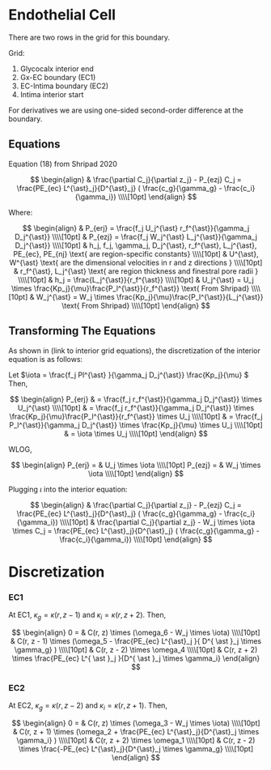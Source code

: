 # Endothelial Cell

There are two rows in the grid for this boundary.

Grid:   
1. Glycocalx interior end  
2. Gx-EC boundary (EC1)  
3. EC-Intima boundary (EC2)  
4. Intima interior start  
 
For derivatives we are using one-sided second-order difference at the boundary.


## Equations

Equation (18) from Shripad 2020

$$
\begin{align}
& \frac{\partial C_j}{\partial z_j} - P_{ezj} C_j = \frac{PE_{ec} L^{\ast}_j}{D^{\ast}_j} ( \frac{c_g}{\gamma_g} - \frac{c_i}{\gamma_i}) \\\\[10pt]
\end{align}
$$

Where:   

$$
\begin{align}
& P_{erj} = \frac{f_j U_j^{\ast} r_f^{\ast}}{\gamma_j D_j^{\ast}} \\\\[10pt]
& P_{ezj} = \frac{f_j W_j^{\ast} L_j^{\ast}}{\gamma_j D_j^{\ast}} \\\\[10pt]
& h_j, f_j, \gamma_j, D_j^{\ast}, r_f^{\ast}, L_j^{\ast}, PE_{ec}, PE_{nj} \text{ are region-specific constants} \\\\[10pt]
& U^{\ast}, W^{\ast} \text{ are the dimensional velocities in r and z directions } \\\\[10pt]
& r_f^{\ast}, L_j^{\ast} \text{ are region thickness and finestral pore radii } \\\\[10pt]
& h_j = \frac{L_j^{\ast}}{r_f^{\ast}} \\\\[10pt]
& U_j^{\ast} = U_j \times \frac{Kp_j}{\mu}\frac{P_l^{\ast}}{r_f^{\ast}} \text{ From Shripad} \\\\[10pt]
& W_j^{\ast} = W_j \times \frac{Kp_j}{\mu}\frac{P_l^{\ast}}{L_j^{\ast}} \text{ From Shripad} \\\\[10pt]
\end{align}
$$

## Transforming The Equations

As shown in (link to interior grid equations), the discretization of the interior equation is as follows: 

Let $\iota = \frac{f_j Pl^{\ast} }{\gamma_j D_j^{\ast}} \frac{Kp_j}{\mu} $  
Then, 

$$
\begin{align}
P_{erj} & = \frac{f_j r_f^{\ast}}{\gamma_j D_j^{\ast}} \times U_j^{\ast} \\\\[10pt]
& = \frac{f_j r_f^{\ast}}{\gamma_j D_j^{\ast}} \times \frac{Kp_j}{\mu}\frac{P_l^{\ast}}{r_f^{\ast}} \times U_j \\\\[10pt]
& = \frac{f_j P_l^{\ast}}{\gamma_j D_j^{\ast}} \times \frac{Kp_j}{\mu} \times U_j \\\\[10pt]
& = \iota \times U_j \\\\[10pt]
\end{align}
$$

WLOG, 

$$
\begin{align}
P_{erj} = & U_j \times \iota   \\\\[10pt]
P_{ezj} = & W_j \times \iota   \\\\[10pt]
\end{align}
$$ 

Plugging $\iota$ into the interior equation:  

$$
\begin{align}
& \frac{\partial C_j}{\partial z_j} - P_{ezj} C_j = \frac{PE_{ec} L^{\ast}_j}{D^{\ast}_j} ( \frac{c_g}{\gamma_g} - \frac{c_i}{\gamma_i}) \\\\[10pt]
& \frac{\partial C_j}{\partial z_j} - W_j \times \iota \times C_j = \frac{PE_{ec} L^{\ast}_j}{D^{\ast}_j} ( \frac{c_g}{\gamma_g} - \frac{c_i}{\gamma_i}) \\\\[10pt]
\end{align}
$$

# Discretization

### EC1
  
At EC1, $\kappa_g = \kappa(r, z-1)$ and $\kappa_i = \kappa(r, z+2)$. Then,    

$$
\begin{align}
0 = & C(r, z) \times (\omega_6 - W_j \times \iota)  \\\\[10pt]  
& C(r, z - 1) \times (\omega_5 - \frac{PE_{ec} L^{\ast}_j }{ D^{ \ast }_j \times \gamma_g} ) \\\\[10pt] 
& C(r, z - 2) \times \omega_4 \\\\[10pt] 
& C(r, z + 2) \times \frac{PE_{ec} L^{ \ast }_j }{D^{ \ast }_j \times \gamma_i} 
\end{align} 
$$

<!--  
0 = & \omega_1 \\, P(r, z + 1 + 2) + \omega_2 \\, P(r, z + 1) + \omega_3 \\, P(r, z) \\\\[10pt]
-->


### EC2

At EC2, $\kappa_g = \kappa(r, z-2)$ and $\kappa_i = \kappa(r, z+1)$. Then,  

$$
\begin{align}
0 = & C(r, z) \times (\omega_3 - W_j \times \iota)  \\\\[10pt]  
& C(r, z + 1) \times (\omega_2 + \frac{PE_{ec} L^{\ast}_j}{D^{\ast}_j \times \gamma_i} ) \\\\[10pt] 
& C(r, z + 2) \times \omega_1 \\\\[10pt] 
& C(r, z - 2) \times \frac{-PE_{ec} L^{\ast}_j}{D^{\ast}_j \times \gamma_g} \\\\[10pt] 
\end{align} 
$$



